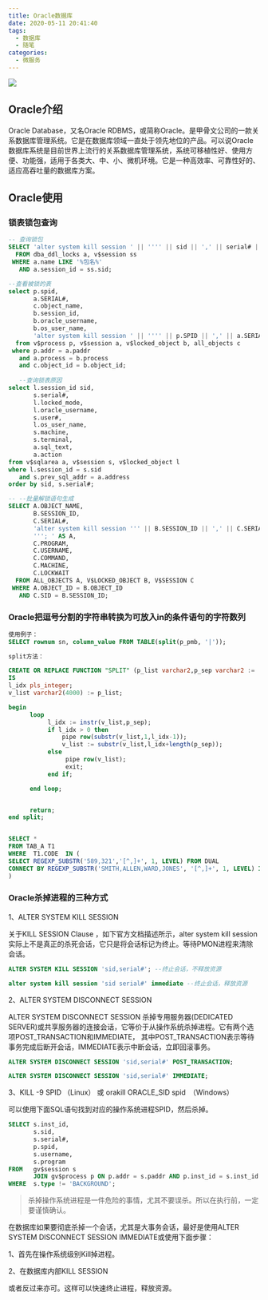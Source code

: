 ```yaml
---
title: Oracle数据库
date: 2020-05-11 20:41:40
tags:
  - 数据库
  - 随笔
categories:
  - 微服务
---
```


[![](https://cdn.jsdelivr.net/gh/uncmd/MyResource/Hexo/images/oracle.jpg)](https://uncmd.github.io/microservice/oracle/)

<!-- more -->

## Oracle介绍

Oracle Database，又名Oracle RDBMS，或简称Oracle。是甲骨文公司的一款关系数据库管理系统。它是在数据库领域一直处于领先地位的产品。可以说Oracle数据库系统是目前世界上流行的关系数据库管理系统，系统可移植性好、使用方便、功能强，适用于各类大、中、小、微机环境。它是一种高效率、可靠性好的、适应高吞吐量的数据库方案。

## Oracle使用

### 锁表锁包查询

```sql
-- 查询锁包
SELECT 'alter system kill session ' || '''' || sid || ',' || serial# || '''immediate;', a.*
  FROM dba_ddl_locks a, v$session ss
 WHERE a.name LIKE '%包名%'
   AND a.session_id = ss.sid;

--查看被锁的表
select p.spid,
       a.SERIAL#,
       c.object_name,
       b.session_id,
       b.oracle_username,
       b.os_user_name,
       'alter system kill session ' || '''' || p.SPID || ',' || a.SERIAL# || '''' || ';' strsql
  from v$process p, v$session a, v$locked_object b, all_objects c
 where p.addr = a.paddr
   and a.process = b.process
   and c.object_id = b.object_id;
   
   --查询锁表原因
select l.session_id sid, 
       s.serial#, 
       l.locked_mode, 
       l.oracle_username, 
       s.user#, 
       l.os_user_name, 
       s.machine, 
       s.terminal, 
       a.sql_text, 
       a.action
from v$sqlarea a, v$session s, v$locked_object l 
where l.session_id = s.sid 
   and s.prev_sql_addr = a.address 
order by sid, s.serial#;

-- --批量解锁语句生成
SELECT A.OBJECT_NAME,
       B.SESSION_ID,
       C.SERIAL#,
       'alter system kill session ''' || B.SESSION_ID || ',' || C.SERIAL# ||
       '''; ' AS A,
       C.PROGRAM,
       C.USERNAME,
       C.COMMAND,
       C.MACHINE,
       C.LOCKWAIT
  FROM ALL_OBJECTS A, V$LOCKED_OBJECT B, V$SESSION C
 WHERE A.OBJECT_ID = B.OBJECT_ID
   AND C.SID = B.SESSION_ID;
```

### Oracle把逗号分割的字符串转换为可放入in的条件语句的字符数列

```sql
使用例子：
SELECT rownum sn, column_value FROM TABLE(split(p_pmb, '|'));

split方法：

CREATE OR REPLACE FUNCTION "SPLIT" (p_list varchar2,p_sep varchar2 := ',') return type_split pipelined
IS
l_idx pls_integer;
v_list varchar2(4000) := p_list;

begin
      loop
           l_idx := instr(v_list,p_sep);
           if l_idx > 0 then
               pipe row(substr(v_list,1,l_idx-1));
               v_list := substr(v_list,l_idx+length(p_sep));
           else
                pipe row(v_list);
                exit;
           end if;

      end loop;


      return;
end split;


SELECT *
FROM TAB_A T1 
WHERE  T1.CODE  IN (
SELECT REGEXP_SUBSTR('589,321','[^,]+', 1, LEVEL) FROM DUAL
CONNECT BY REGEXP_SUBSTR('SMITH,ALLEN,WARD,JONES', '[^,]+', 1, LEVEL) IS NOT NULL
)

```

### Oracle杀掉进程的三种方式

1、ALTER SYSTEM KILL SESSION

关于KILL SESSION Clause ，如下官方文档描述所示，alter system kill session实际上不是真正的杀死会话，它只是将会话标记为终止。等待PMON进程来清除会话。

```sql
ALTER SYSTEM KILL SESSION 'sid,serial#'; --终止会话，不释放资源

alter system kill session 'sid serial#' immediate --终止会话，释放资源
```

2、ALTER SYSTEM DISCONNECT SESSION

ALTER SYSTEM DISCONNECT SESSION 杀掉专用服务器(DEDICATED SERVER)或共享服务器的连接会话，它等价于从操作系统杀掉进程。它有两个选项POST_TRANSACTION和IMMEDIATE， 其中POST_TRANSACTION表示等待事务完成后断开会话，IMMEDIATE表示中断会话，立即回滚事务。

```sql
ALTER SYSTEM DISCONNECT SESSION 'sid,serial#' POST_TRANSACTION;

ALTER SYSTEM DISCONNECT SESSION 'sid,serial#' IMMEDIATE;
```

3、KILL -9 SPID （Linux） 或 orakill ORACLE_SID spid　（Windows）

可以使用下面SQL语句找到对应的操作系统进程SPID，然后杀掉。

```sql
SELECT s.inst_id,
       s.sid,
       s.serial#,
       p.spid,
       s.username,
       s.program
FROM   gv$session s
       JOIN gv$process p ON p.addr = s.paddr AND p.inst_id = s.inst_id
WHERE  s.type != 'BACKGROUND';
```

> 杀掉操作系统进程是一件危险的事情，尤其不要误杀。所以在执行前，一定要谨慎确认。

在数据库如果要彻底杀掉一个会话，尤其是大事务会话，最好是使用ALTER SYSTEM DISCONNECT SESSION IMMEDIATE或使用下面步骤：

1、首先在操作系统级别Kill掉进程。

2、在数据库内部KILL SESSION

或者反过来亦可。这样可以快速终止进程，释放资源。